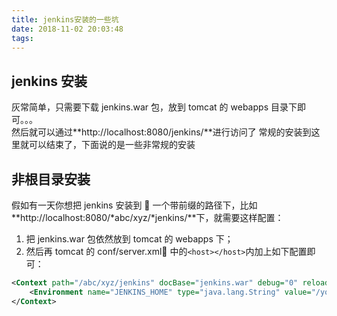 ```yaml
---
title: jenkins安装的一些坑
date: 2018-11-02 20:03:48
tags:
---
```


## jenkins 安装

灰常简单，只需要下载 jenkins.war 包，放到 tomcat 的 webapps 目录下即可。。。  
然后就可以通过**http://localhost:8080/jenkins/**进行访问了
常规的安装到这里就可以结束了，下面说的是一些非常规的安装

## 非根目录安装

假如有一天你想把 jenkins 安装到  一个带前缀的路径下，比如**http://localhost:8080/*abc/xyz/*jenkins/**下，就需要这样配置：

1. 把 jenkins.war 包依然放到 tomcat 的 webapps 下；
2. 然后再 tomcat 的 conf/server.xml 中的`<host></host>`内加上如下配置即可：

```xml
<Context path="/abc/xyz/jenkins" docBase="jenkins.war" debug="0" reloadable="true" crossContext="true">
    <Environment name="JENKINS_HOME" type="java.lang.String" value="/your/jenkins/home" override="true"/>
</Context>
```

